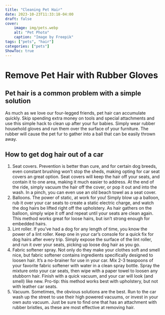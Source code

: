 ```yaml
---
title: "Cleaning Pet Hair"
date: 2023-10-23T11:33:18-04:00
draft: false
cover:
    image: img/pets.webp
    alt: "Pet Photo"
    caption: "Image by Freepik"
tags: ["pets", "hair"]
categories: ["pets"]
ShowToc: true
---
```


# Remove Pet Hair with Rubber Gloves
## Pet hair is a common problem with a simple solution

As much as we love our four-legged friends, pet hair can accumulate quickly. Skip spending extra money on tools and special attachments and use this simple hack to clean up after your fur babies. Simply wear rubber household gloves and run them over the surface of your furniture. The rubber will cause the pet fur to gather into a ball that can be easily thrown away.

## How to get dog hair out of a car
1. Seat covers. Prevention is better than cure, and for certain dog breeds, even constant brushing won’t stop the sheds, making opting for car seat covers an great option. Seat covers will keep the hair off your seats, and contain it to one area, making it much easier to address. At the end of the ride, simply vacuum the hair off the cover, or pop it out and into the wash. In a pinch, you can even use an old beach towel as a seat cover.
2. Balloons. The power of static, at work for you! Simply blow up a balloon, rub it over your car seats to create a static electric charge, and watch the dog hairs be lifted right off the upholstery. As hair gathers on the balloon, simply wipe it off and repeat until your seats are clean again. This method works great for loose hairs, but isn’t strong enough for embedded hairs.
3. Lint roller. If you’ve had a dog for any length of time, you know the power of a lint roller. Keep one in your car’s console for a quick fix for dog hairs after every trip. Simply expose the surface of the lint roller, and run it over your seats, picking up loose dog hair as you go.
4. Fabric softener spray. Not only do they make your clothes soft and smell nice, but fabric softener contains ingredients specifically designed to loosen hair. It’s a no-brainer for use in your car. Mix 2-3 teaspoons of your favorite fabric softener with water in a clean spray bottle. Spray the mixture onto your car seats, then wipe with a paper towel to loosen any stubborn hair. Finish with a quick vacuum, and your car will look (and smell) like new. Pro-tip: this method works best with upholstery, but not with leather car seats.
4. Vacuum. Sometimes, the obvious solutions are the best. Run to the car wash up the street to use their high powered vacuums, or invest in your own auto vacuum. Just be sure to find one that has an attachment with rubber bristles, as these are most effective at removing hair.
